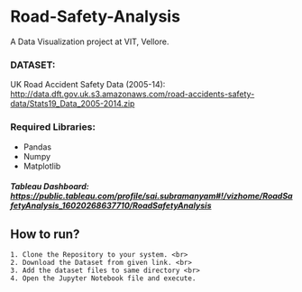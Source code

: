 # Road-Safety-Analysis

A Data Visualization project at VIT, Vellore.


### DATASET:

UK Road Accident Safety Data (2005-14): http://data.dft.gov.uk.s3.amazonaws.com/road-accidents-safety-data/Stats19_Data_2005-2014.zip

### Required Libraries:
- Pandas
- Numpy
- Matplotlib

##### Tableau Dashboard: https://public.tableau.com/profile/sai.subramanyam#!/vizhome/RoadSafetyAnalysis_16020268637710/RoadSafetyAnalysis


## How to run?

```
1. Clone the Repository to your system. <br>
2. Download the Dataset from given link. <br>
3. Add the dataset files to same directory <br>
4. Open the Jupyter Notebook file and execute.
```
